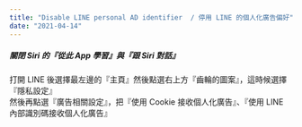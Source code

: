 ```yaml
---
title: "Disable LINE personal AD identifier  / 停用 LINE 的個人化廣告偏好"
date: "2021-04-14"
---
```


##### 關閉 Siri 的『從此 App 學習』與『跟 Siri 對話』

打開 LINE 後選擇最左邊的『主頁』然後點選右上方『齒輪的圖案』，這時候選擇『隱私設定』  
然後再點選『廣告相關設定』，把『使用 Cookie 接收個人化廣告』、『使用 LINE 內部識別碼接收個人化廣告』  
